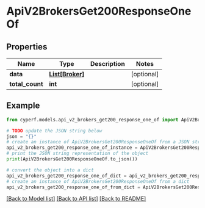 # ApiV2BrokersGet200ResponseOneOf


## Properties

Name | Type | Description | Notes
------------ | ------------- | ------------- | -------------
**data** | [**List[Broker]**](Broker.md) |  | [optional] 
**total_count** | **int** |  | [optional] 

## Example

```python
from cyperf.models.api_v2_brokers_get200_response_one_of import ApiV2BrokersGet200ResponseOneOf

# TODO update the JSON string below
json = "{}"
# create an instance of ApiV2BrokersGet200ResponseOneOf from a JSON string
api_v2_brokers_get200_response_one_of_instance = ApiV2BrokersGet200ResponseOneOf.from_json(json)
# print the JSON string representation of the object
print(ApiV2BrokersGet200ResponseOneOf.to_json())

# convert the object into a dict
api_v2_brokers_get200_response_one_of_dict = api_v2_brokers_get200_response_one_of_instance.to_dict()
# create an instance of ApiV2BrokersGet200ResponseOneOf from a dict
api_v2_brokers_get200_response_one_of_from_dict = ApiV2BrokersGet200ResponseOneOf.from_dict(api_v2_brokers_get200_response_one_of_dict)
```
[[Back to Model list]](../README.md#documentation-for-models) [[Back to API list]](../README.md#documentation-for-api-endpoints) [[Back to README]](../README.md)



